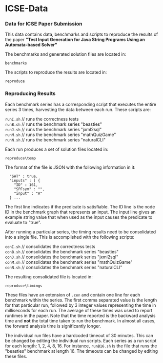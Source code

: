 # ICSE-Data
### Data for ICSE Paper Submission ###

This data contains data, benchmarks and scripts to reproduce the results of the paper __"Test Input Generation for Java String Programs Using an Automata-based Solver"__

The benchmarks and generated solution files are located in:

```benchmarks```  

The scripts to reproduce the results are located in:

```reproduce```

### Reproducing Results ###

Each benchmark series has a corresponding script that executes the entire series 3 times, harvesting the data between each run. These scripts are:

```runI.sh``` // runs the correctness tests  
```runB.sh``` // runs the benchmark series "beasties"  
```runJ.sh``` // runs the benchmark series "jxml2sql"  
```runM.sh``` // runs the benchmark series "mathQuizGame"  
```runN.sh``` // runs the benchmark series "naturalCLI"  

Each run produces a set of solution files located in:

```reproduce\temp```

The format of the file is JSON with the following information in it:

```
  "SAT" : true,
  "inputs" : [ {
    "ID" : 161,
    "SPFsym" : "",
    "input" : "A"
  } ...
  ```
The first line indicates if the predicate is satisfiable. The ID line is the node ID in the benchmark graph that represents an input. The input line gives an example string value that when used as the input causes the predicate to evaluate to "true".

After running a particular series, the timing results need to be consolidated into a single file. This is accomplished with the following scripts:

```conI.sh``` // consolidates the correctness tests  
```conB.sh``` // consolidates the benchmark series "beasties"  
```conJ.sh``` // consolidates the benchmark series "jxml2sql"  
```conM.sh``` // consolidates the benchmark series "mathQuizGame"  
```conN.sh``` // consolidates the benchmark series "naturalCLI"

The resulting consolidated file is located in:

```reproduce\timings```

These files have an extension of ```.con``` and contain one line for each benchmark within the series. The first comma separated value is the length for that particular run, followed by 3 integer values representing the time in milliseconds for each run. The average of these times was used to report runtimes in the paper. Note that the time reported is the backward analysis time and __not__ the total time taken to run the benchmark. In almost all cases, the forward analysis time is significantly longer.

The individual run files have a hardcoded timeout of 30 minutes. This can be changed by editing the individual run scripts. Each series as a run script for each length: 1, 2, 4, 8, 16. For instance, ```runB16.sh``` is the file that runs the "beasties" benchmark at length 16. The timeouts can be changed by editing these files. 
